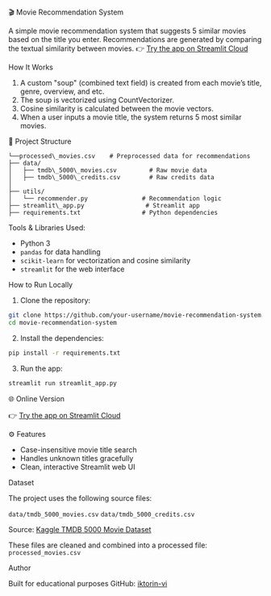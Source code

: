 🎬 Movie Recommendation System

A simple movie recommendation system that suggests 5 similar movies based on the title you enter. Recommendations are generated by comparing the textual similarity between movies.
👉 [Try the app on Streamlit Cloud](https://movie-recommendation-system-yvuckoy4ffq2azfurczyuc.streamlit.app/)


How It Works

1. A custom "soup" (combined text field) is created from each movie’s title, genre, overview, and etc.
2. The soup is vectorized using CountVectorizer.
3. Cosine similarity is calculated between the movie vectors.
4. When a user inputs a movie title, the system returns 5 most similar movies.

📁 Project Structure

```
└──processed\_movies.csv    # Preprocessed data for recommendations
├── data/
│   ├── tmdb\_5000\_movies.csv         # Raw movie data
│   ├── tmdb\_5000\_credits.csv        # Raw credits data
│        
├── utils/
│   └── recommender.py               # Recommendation logic
├── streamlit\_app.py                 # Streamlit app
├── requirements.txt                 # Python dependencies
```


Tools & Libraries Used:

- Python 3
- `pandas` for data handling
- `scikit-learn` for vectorization and cosine similarity
- `streamlit` for the web interface


How to Run Locally

1. Clone the repository:
```bash
git clone https://github.com/your-username/movie-recommendation-system.git
cd movie-recommendation-system
````

2. Install the dependencies:

```bash
pip install -r requirements.txt
```

3. Run the app:

```bash
streamlit run streamlit_app.py
```


🌐 Online Version

👉 [Try the app on Streamlit Cloud](https://your-streamlit-link.streamlit.app)


⚙️ Features

* Case-insensitive movie title search
* Handles unknown titles gracefully
* Clean, interactive Streamlit web UI


Dataset

The project uses the following source files:

 `data/tmdb_5000_movies.csv`
 `data/tmdb_5000_credits.csv`

Source: [Kaggle TMDB 5000 Movie Dataset](https://www.kaggle.com/datasets/tmdb/tmdb-movie-metadata)

These files are cleaned and combined into a processed file: `processed_movies.csv`


Author

Built for educational purposes
GitHub: [iktorin-vi](https://github.com/iktorin-vi)
